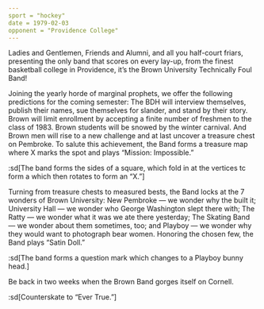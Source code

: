 ```yaml
---
sport = "hockey"
date = 1979-02-03
opponent = "Providence College"
---
```


Ladies and Gentlemen, Friends and Alumni, and all you half-court friars, presenting the only band that scores on every lay-up, from the finest basketball college in Providence, it’s the Brown University Technically Foul Band!

Joining the yearly horde of marginal prophets, we offer the following predictions for the coming semester: The BDH will interview themselves, publish their names, sue themselves for slander, and stand by their story. Brown will limit enrollment by accepting a finite number of freshmen to the class of 1983. Brown students will be snowed by the winter carnival. And Brown men will rise to a new challenge and at last uncover a treasure chest on Pembroke. To salute this achievement, the Band forms a treasure map where X marks the spot and plays “Mission: Impossible.”

:sd[The band forms the sides of a square, which fold in at the vertices tc form a which then rotates to form an “X.”]

Turning from treasure chests to measured bests, the Band locks at the 7 wonders of Brown University: New Pembroke — we wonder why the built it; University Hall — we wonder who George Washington slept there with; The Ratty — we wonder what it was we ate there yesterday; The Skating Band — we wonder about them sometimes, too; and Playboy — we wonder why they would want to photograph bear women. Honoring the chosen few, the Band plays “Satin Doll.”

:sd[The band forms a question mark which changes to a Playboy bunny head.]

Be back in two weeks when the Brown Band gorges itself on Cornell.

:sd[Counterskate to “Ever True.”]
